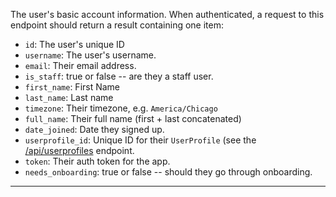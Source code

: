The user's basic account information. When authenticated, a request to
this endpoint should return a result containing one item:


* `id`: The user's unique ID
* `username`: The user's username.
* `email`: Their email address.
* `is_staff`: true or false -- are they a staff user.
* `first_name`: First Name
* `last_name`: Last name
* `timezone`: Their timezone, e.g. `America/Chicago`
* `full_name`: Their full name (first + last concatenated)
* `date_joined`: Date they signed up.
* `userprofile_id`: Unique ID for their `UserProfile` (see the [/api/userprofiles](/api/userprofiles) endpoint.
* `token`: Their auth token for the app.
* `needs_onboarding`: true or false -- should they go through onboarding.

----

